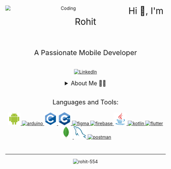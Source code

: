 <div align="center">
  <img src="https://user-images.githubusercontent.com/48874687/204885212-7558d3b7-733f-4d94-b64f-3fa60f3c44b5.gif" alt="Coding" width="380" align="left">
  <p style="font-size: 28px;">Hi 👋, I'm Rohit</p>
</div>

<br>

<div align="center">
  <p style="font-size: 22px;">A Passionate Mobile Developer</p>
</div>

<br>

<div align="center">
  <a href="https://www.linkedin.com/in/rohit115/" target="_blank" rel="noopener noreferrer">
    <img src="https://img.shields.io/badge/LinkedIn-Connect-blue?style=flat-square&logo=linkedin" alt="LinkedIn">
  </a>
</div>

<br>

<div align="center">
  <details>
    <summary style="font-size: 18px;"> About Me 👨‍💻</summary>
    <p style="font-size: 16px;">
      Bonjour 👊, I'm Rohit, A Native and Cross Platform Mobile Developer, exploring new ways to integrate the latest tech into mobile 😊. I'm a big fan of Tom Cruise & Sia. Let's connect & brainstorm some ideas! ⚡
    </p>
  </details>
</div>

<br>

<div align="center">
  <p style="font-size: 20px;">Languages and Tools:</p>
  <p>
    <a href="https://developer.android.com" target="_blank" rel="noopener noreferrer">
      <img src="https://raw.githubusercontent.com/devicons/devicon/master/icons/android/android-original.svg" alt="android" width="40" height="40" />
    </a>
    <a href="https://www.arduino.cc/" target="_blank" rel="noopener noreferrer">
      <img src="https://cdn.worldvectorlogo.com/logos/arduino-1.svg" alt="arduino" width="40" height="40" />
    </a>
    <a href="https://www.cprogramming.com/" target="_blank" rel="noopener noreferrer">
      <img src="https://raw.githubusercontent.com/devicons/devicon/master/icons/c/c-original.svg" alt="c" width="40" height="40" />
    </a>
    <a href="https://www.w3schools.com/cpp/" target="_blank" rel="noopener noreferrer">
      <img src="https://raw.githubusercontent.com/devicons/devicon/master/icons/cplusplus/cplusplus-original.svg" alt="cplusplus" width="40" height="40" />
    </a>
    <a href="https://www.figma.com/" target="_blank" rel="noopener noreferrer">
      <img src="https://www.vectorlogo.zone/logos/figma/figma-icon.svg" alt="figma" width="40" height="40" />
    </a>
    <a href="https://firebase.google.com/" target="_blank" rel="noopener noreferrer">
      <img src="https://www.vectorlogo.zone/logos/firebase/firebase-icon.svg" alt="firebase" width="40" height="40" />
    </a>
    <a href="https://www.java.com" target="_blank" rel="noopener noreferrer">
      <img src="https://raw.githubusercontent.com/devicons/devicon/master/icons/java/java-original.svg" alt="java" width="40" height="40" />
    </a>
    <a href="https://kotlinlang.org" target="_blank" rel="noopener noreferrer">
      <img src="https://www.vectorlogo.zone/logos/kotlinlang/kotlinlang-icon.svg" alt="kotlin" width="40" height="40" />
    </a>
    <a href="https://flutter.dev" target="_blank" rel="noopener noreferrer">
      <img src="https://www.vectorlogo.zone/logos/flutterio/flutterio-icon.svg" alt="flutter" width="40" height="40" />
    </a>
    <a href="https://www.mongodb.com/" target="_blank" rel="noopener noreferrer">
      <img src="https://raw.githubusercontent.com/devicons/devicon/master/icons/mongodb/mongodb-original.svg" alt="mongodb" width="40" height="40" />
    </a>
    <a href="https://www.mysql.com/" target="_blank" rel="noopener noreferrer">
      <img src="https://raw.githubusercontent.com/devicons/devicon/master/icons/mysql/mysql-original.svg" alt="mysql" width="40" height="40" />
    </a>
    <a href="https://postman.com" target="_blank" rel="noopener noreferrer">
      <img src="https://www.vectorlogo.zone/logos/getpostman/getpostman-icon.svg" alt="postman" width="40" height="40" />
    </a>
  </p>
</div>

<br>

<hr>

<p align="center">
  <img src="https://github-readme-streak-stats.herokuapp.com/?user=rohit-554" alt="rohit-554" />
</p>
